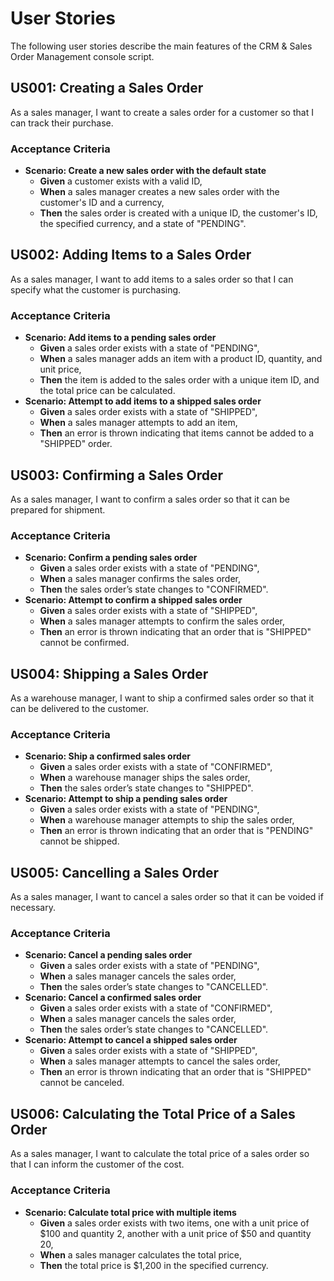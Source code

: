 # User Stories

The following user stories describe the main features of the CRM & Sales Order Management console script.

## US001: Creating a Sales Order
As a sales manager, I want to create a sales order for a customer so that I can track their purchase.

### Acceptance Criteria
- **Scenario: Create a new sales order with the default state**
    - **Given** a customer exists with a valid ID,
    - **When** a sales manager creates a new sales order with the customer's ID and a currency,
    - **Then** the sales order is created with a unique ID, the customer's ID, the specified currency, and a state of "PENDING".

## US002: Adding Items to a Sales Order
As a sales manager, I want to add items to a sales order so that I can specify what the customer is purchasing.

### Acceptance Criteria
- **Scenario: Add items to a pending sales order**
    - **Given** a sales order exists with a state of "PENDING",
    - **When** a sales manager adds an item with a product ID, quantity, and unit price,
    - **Then** the item is added to the sales order with a unique item ID, and the total price can be calculated.
- **Scenario: Attempt to add items to a shipped sales order**
    - **Given** a sales order exists with a state of "SHIPPED",
    - **When** a sales manager attempts to add an item,
    - **Then** an error is thrown indicating that items cannot be added to a "SHIPPED" order.

## US003: Confirming a Sales Order
As a sales manager, I want to confirm a sales order so that it can be prepared for shipment.

### Acceptance Criteria
- **Scenario: Confirm a pending sales order**
    - **Given** a sales order exists with a state of "PENDING",
    - **When** a sales manager confirms the sales order,
    - **Then** the sales order’s state changes to "CONFIRMED".
- **Scenario: Attempt to confirm a shipped sales order**
    - **Given** a sales order exists with a state of "SHIPPED",
    - **When** a sales manager attempts to confirm the sales order,
    - **Then** an error is thrown indicating that an order that is "SHIPPED" cannot be confirmed.

## US004: Shipping a Sales Order
As a warehouse manager, I want to ship a confirmed sales order so that it can be delivered to the customer.

### Acceptance Criteria
- **Scenario: Ship a confirmed sales order**
    - **Given** a sales order exists with a state of "CONFIRMED",
    - **When** a warehouse manager ships the sales order,
    - **Then** the sales order’s state changes to "SHIPPED".
- **Scenario: Attempt to ship a pending sales order**
    - **Given** a sales order exists with a state of "PENDING",
    - **When** a warehouse manager attempts to ship the sales order,
    - **Then** an error is thrown indicating that an order that is "PENDING" cannot be shipped.

## US005: Cancelling a Sales Order
As a sales manager, I want to cancel a sales order so that it can be voided if necessary.

### Acceptance Criteria
- **Scenario: Cancel a pending sales order**
    - **Given** a sales order exists with a state of "PENDING",
    - **When** a sales manager cancels the sales order,
    - **Then** the sales order’s state changes to "CANCELLED".
- **Scenario: Cancel a confirmed sales order**
    - **Given** a sales order exists with a state of "CONFIRMED",
    - **When** a sales manager cancels the sales order,
    - **Then** the sales order’s state changes to "CANCELLED".
- **Scenario: Attempt to cancel a shipped sales order**
    - **Given** a sales order exists with a state of "SHIPPED",
    - **When** a sales manager attempts to cancel the sales order,
    - **Then** an error is thrown indicating that an order that is "SHIPPED" cannot be canceled.

## US006: Calculating the Total Price of a Sales Order
As a sales manager, I want to calculate the total price of a sales order so that I can inform the customer of the cost.

### Acceptance Criteria
- **Scenario: Calculate total price with multiple items**
    - **Given** a sales order exists with two items, one with a unit price of $100 and quantity 2, another with a unit price of $50 and quantity 20,
    - **When** a sales manager calculates the total price,
    - **Then** the total price is $1,200 in the specified currency.